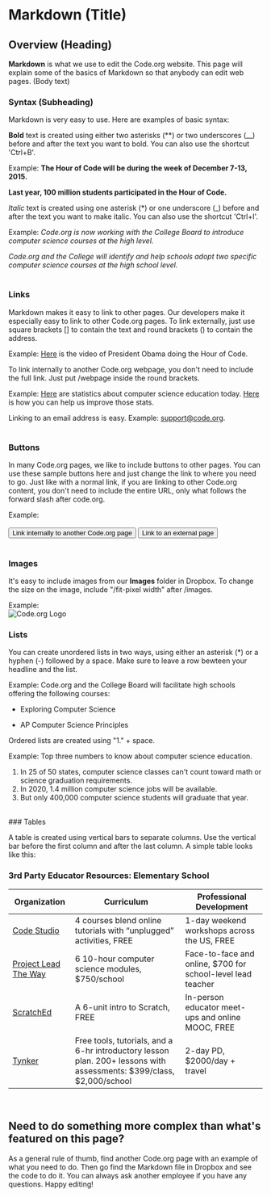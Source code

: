 # Markdown (Title)

## Overview (Heading)

**Markdown** is what we use to edit the Code.org website. This page will explain some of the basics of Markdown so that anybody can edit web pages. (Body text) 


### Syntax (Subheading)

Markdown is very easy to use. Here are examples of basic syntax:

**Bold** text is created using either two asterisks (**) or two underscores (__) before and after the text you want to bold. You can also use the shortcut 'Ctrl+B'. 

Example: **The Hour of Code will be during the week of December 7-13, 2015.**

__Last year, 100 million students participated in the Hour of Code.__

*Italic* text is created using one asterisk (*) or one underscore (_) before and after the text you want to make italic. You can also use the shortcut 'Ctrl+I'. 

Example: *Code.org is now working with the College Board to introduce computer science courses at the high level.*

_Code.org and the College will identify and help schools adopt two specific computer science courses at the high school level._
<br />
<br />
### Links

Markdown makes it easy to link to other pages. Our developers make it especially easy to link to other Code.org pages. To link externally, just use square brackets [] to contain the text and round brackets () to contain the address. 

Example: [Here](https://www.youtube.com/watch?v=AI_dayIQWV4) is the video of President Obama doing the Hour of Code. 

To link internally to another Code.org webpage, you don't need to include the full link. Just put /webpage inside the round brackets.

Example: [Here](/promote) are statistics about computer science education today. [Here](/help) is how you can help us improve those stats. 

Linking to an email address is easy. Example: <support@code.org>.
<br/>
<br/>

### Buttons
In many Code.org pages, we like to include buttons to other pages. You can use these sample buttons here and just change the link to where you need to go. Just like with a normal link, if you are linking to other Code.org content, you don't need to include the entire URL, only what follows the forward slash after code.org. 

Example: 
<br /><br />
[<button>Link internally to another Code.org page</button>](/professional-development-workshops)
[<button>Link to an external page</button>](http://blogs.edweek.org/edweek/curriculum/2015/06/washington_passes_bill_to_boost_K12_computer_science_education.html)<br /><br/>

### Images

It's easy to include images from our **Images** folder in Dropbox. To change the size on the image, include "/fit-pixel width" after /images.

Example: <br/>
![Code.org Logo](/images//fit-600/infographics/diversity.png)

### Lists
You can create unordered lists in two ways, using either an asterisk (*) or a hyphen (-) followed by a space. Make sure to leave a row bewteen your headline and the list. 

Example: Code.org and the College Board will facilitate high schools offering the following courses:

* Exploring Computer Science
- AP Computer Science Principles

Ordered lists are created using "1." + space. 

Example: Top three numbers to know about computer science education.

1. In 25 of 50 states, computer science classes can't count toward math or science graduation requirements. 
2. In 2020, 1.4 million computer science jobs will be available. 
3. But only 400,000 computer science students will graduate that year. 

<br/>
### Tables

A table is created using vertical bars to separate columns. Use the vertical bar before the first column and after the last column. A simple table looks like this:

### 3rd Party Educator Resources: Elementary School

|Organization | Curriculum | Professional Development|
|------------ | ------------- | ------------|
|[Code Studio](/educate/k5) | 4 courses blend online tutorials with “unplugged” activities, FREE   | 1-day weekend workshops across the US, FREE|
|[Project Lead The Way](https://www.pltw.org/our-programs/pltw-launch) | 6 10-hour computer science modules, $750/school | Face-to-face and online, $700 for school-level lead teacher|
| [ScratchEd](http://scratched.gse.harvard.edu/guide) | A 6-unit intro to Scratch, FREE | In-person educator meet-ups and online MOOC, FREE |
| [Tynker](https://www.tynker.com/school/lesson-plan) | Free tools, tutorials, and a 6-hr introductory lesson plan. 200+ lessons with assessments: $399/class, $2,000/school | 2-day PD, $2000/day + travel |


<br/>

## Need to do something more complex than what's featured on this page? 

As a general rule of thumb, find another Code.org page with an example of what you need to do. Then go find the Markdown file in Dropbox and see the code to do it. You can always ask another employee if you have any questions. Happy editing!





